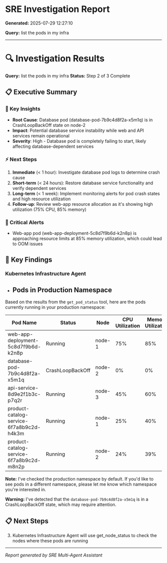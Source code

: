 # SRE Investigation Report

**Generated:** 2025-07-29 12:27:10

**Query:** list the pods in my infra

---

# 🔍 Investigation Results

**Query:** list the pods in my infra
**Status:** Step 2 of 3 Complete

## 📋 Executive Summary

### 🎯 Key Insights
- **Root Cause**: Database pod (database-pod-7b9c4d8f2a-x5m1q) is in CrashLoopBackOff state on node-2
- **Impact**: Potential database service instability while web and API services remain operational
- **Severity**: High - Database pod is completely failing to start, likely affecting database-dependent services

### ⚡ Next Steps
1. **Immediate** (< 1 hour): Investigate database pod logs to determine crash cause
2. **Short-term** (< 24 hours): Restore database service functionality and verify dependent services
3. **Long-term** (< 1 week): Implement monitoring alerts for pod crash states and high resource utilization
4. **Follow-up**: Review web-app resource allocation as it's showing high utilization (75% CPU, 85% memory)

### 🚨 Critical Alerts
- Web-app pod (web-app-deployment-5c8d7f9b6d-k2n8p) is approaching resource limits at 85% memory utilization, which could lead to OOM issues

## 🎯 Key Findings

### Kubernetes Infrastructure Agent
- ## Pods in Production Namespace

Based on the results from the `get_pod_status` tool, here are the pods currently running in your production namespace:

| Pod Name | Status | Node | CPU Utilization | Memory Utilization |
|----------|--------|------|----------------|-------------------|
| web-app-deployment-5c8d7f9b6d-k2n8p | Running | node-1 | 75% | 85% |
| database-pod-7b9c4d8f2a-x5m1q | CrashLoopBackOff | node-2 | 0% | 0% |
| api-service-8d9e2f1b3c-p7q2r | Running | node-3 | 45% | 60% |
| product-catalog-service-6f7a8b9c2d-h4k3m | Running | node-1 | 25% | 40% |
| product-catalog-service-6f7a8b9c2d-m8n2p | Running | node-2 | 24% | 39% |

**Note:** I've checked the production namespace by default. If you'd like to see pods in a different namespace, please let me know which namespace you're interested in.

**Warning:** I've detected that the `database-pod-7b9c4d8f2a-x5m1q` is in a CrashLoopBackOff state, which may require attention.

## 📋 Next Steps

3. Kubernetes Infrastructure Agent will use get_node_status to check the nodes where these pods are running


---
*Report generated by SRE Multi-Agent Assistant*
